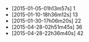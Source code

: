 + [2015-01-05-01h13m57s] 1
+ [2015-01-10-18h36m12s] 13
+ [2015-01-30-17h06m20s] 22
+ [2015-04-28-02h51m45s] 36
+ [2015-04-28-22h36m40s] 42

